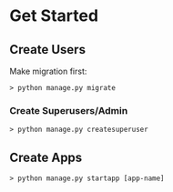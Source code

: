# Get Started

## Create Users

Make migration first:

```
> python manage.py migrate
```

### Create Superusers/Admin

```
> python manage.py createsuperuser 
```



## Create Apps

```
> python manage.py startapp [app-name]
```

